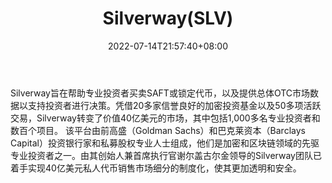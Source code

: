 ﻿---
weight: 
title: "Silverway(SLV)"
description: "Silverway旨在帮助专业投资者买卖SAFT或锁定代币，以及提供总体OTC市场数据以支持投资者进行决策"
date: 2022-07-14T21:57:40+08:00
lastmod: 2022-07-14T16:45:40+08:00
draft: false
authors: ["浮尘"]
featuredImage: "silverwayslv.webp"
link: "https://silverway.io/"
tags: ["数字代币","Silverway(SLV)"]
categories: ["navigation"]
navigation: ["数字代币"]
lightgallery: true
toc: true
pinned: false
recommend: false
recommend1: false
---
Silverway旨在帮助专业投资者买卖SAFT或锁定代币，以及提供总体OTC市场数据以支持投资者进行决策。凭借20多家信誉良好的加密投资基金以及50多项活跃交易，Silverway转变了价值40亿美元的市场，其中包括1,000多名专业投资者和数百个项目。
该平台由前高盛（Goldman Sachs）和巴克莱资本（Barclays Capital）投资银行家和私募股权专业人士组成，他们是加密和区块链领域的先驱专业投资者之一。由其创始人兼首席执行官谢尔盖古尔金领导的Silverway团队已着手实现40亿美元私人代币销售市场细分的制度化，使其更加透明和安全。